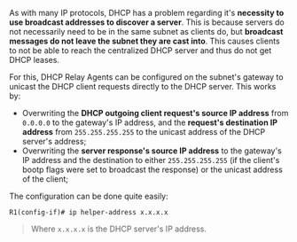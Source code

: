 As with many IP protocols, DHCP has a problem regarding it's **necessity to use broadcast addresses to discover a server**. This is because servers do not necessarily need to be in the same subnet as clients do, but **broadcast messages do not leave the subnet they are cast into**. This causes clients to not be able to reach the centralized DHCP server and thus do not get DHCP leases.

For this, DHCP Relay Agents can be configured on the subnet's gateway to unicast the DHCP client requests directly to the DHCP server. This works by:

- Overwriting the **DHCP outgoing client request's source IP address** from `0.0.0.0` to the gateway's IP address, and the **request's destination IP address** from `255.255.255.255` to the unicast address of the DHCP server's address;
- Overwriting the **server response's source IP address** to the gateway's IP address and the destination to either `255.255.255.255` (if the client's bootp flags were set to broadcast the response) or the unicast address of the client;

The configuration can be done quite easily:

```IOS
R1(config-if)# ip helper-address x.x.x.x
```

> Where `x.x.x.x` is the DHCP server's IP address.

